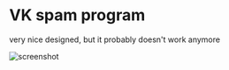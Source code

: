 # VK spam program
very nice designed, but it probably doesn't work anymore

![screenshot](https://i.ibb.co/rkWfrGq/vk-raider.png)
